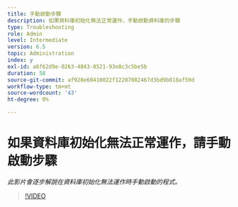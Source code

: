 ```yaml
---
title: 手動啟動步驟
description: 如果資料庫初始化無法正常運作，手動啟動資料庫的步驟
type: Troubleshooting
role: Admin
level: Intermediate
version: 6.5
topic: Administration
index: y
exl-id: a6f62d9e-0263-4843-8521-93e8c3c5be5b
duration: 58
source-git-commit: af928e60410022f12207082467d3bd9b818af59d
workflow-type: tm+mt
source-wordcount: '43'
ht-degree: 0%

---
```


# 如果資料庫初始化無法正常運作，請手動啟動步驟

*此影片會逐步解說在資料庫初始化無法運作時手動啟動的程式。*

>[!VIDEO](https://video.tv.adobe.com/v/335515?quality=12&learn=on)
